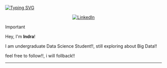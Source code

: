 [![Typing SVG](https://readme-typing-svg.demolab.com?font=Fira+Code&pause=1000&color=F7F7F7&width=435&lines=About+Me)](https://git.io/typing-svg)

<p align="center">
  <a href="https://www.linkedin.com/in/indra-damarjati" title="LinkedIn"><img src="https://img.shields.io/badge/LinkedIn-blue.svg?style=for-the-badge" alt="LinkedIn"></a>


> [!IMPORTANT]
> Hey, I'm **Indra**!
>
> I am undergraduate Data Science Student!!, still exploring about Big Data!!
> 
> feel free to follow!!, i will follback!!

---
